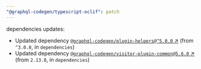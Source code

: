 ```yaml
---
"@graphql-codegen/typescript-oclif": patch
---
```

dependencies updates:
  - Updated dependency [`@graphql-codegen/plugin-helpers@^5.0.0` ↗︎](https://www.npmjs.com/package/@graphql-codegen/plugin-helpers/v/5.0.0) (from `^3.0.0`, in `dependencies`)
  - Updated dependency [`@graphql-codegen/visitor-plugin-common@5.6.0` ↗︎](https://www.npmjs.com/package/@graphql-codegen/visitor-plugin-common/v/5.6.0) (from `2.13.8`, in `dependencies`)
